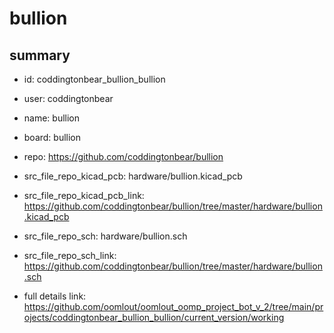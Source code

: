 # bullion
 
## summary 
* id: coddingtonbear_bullion_bullion
* user: coddingtonbear
* name: bullion
* board: bullion
* repo: https://github.com/coddingtonbear/bullion
* src_file_repo_kicad_pcb: hardware/bullion.kicad_pcb
* src_file_repo_kicad_pcb_link: https://github.com/coddingtonbear/bullion/tree/master/hardware/bullion.kicad_pcb


* src_file_repo_sch: hardware/bullion.sch
* src_file_repo_sch_link: https://github.com/coddingtonbear/bullion/tree/master/hardware/bullion.sch
* full details link: https://github.com/oomlout/oomlout_oomp_project_bot_v_2/tree/main/projects/coddingtonbear_bullion_bullion/current_version/working  







